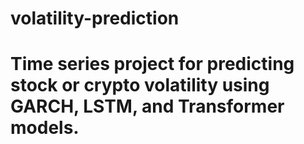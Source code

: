 # volatility-prediction
# Time series project for predicting stock or crypto volatility using GARCH, LSTM, and Transformer models.
